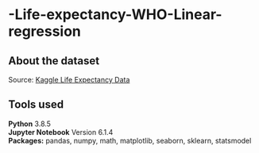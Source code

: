 # -Life-expectancy-WHO-Linear-regression

## About the dataset
Source: [Kaggle Life Expectancy Data](https://www.kaggle.com/kumarajarshi/life-expectancy-who)  

## Tools used
**Python** 3.8.5  
**Jupyter Notebook** Version 6.1.4  
**Packages:** pandas, numpy, math, matplotlib, seaborn, sklearn, statsmodel
